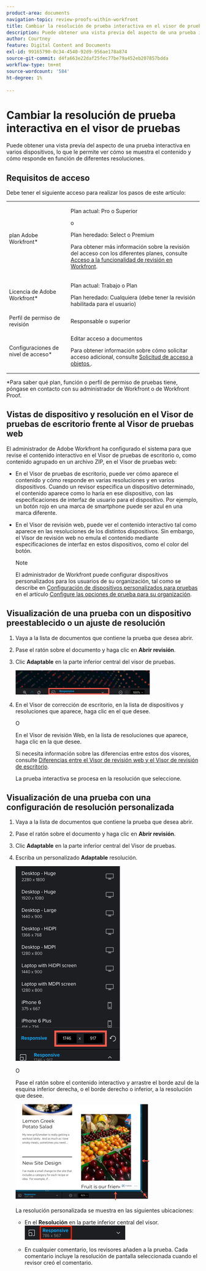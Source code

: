 ```yaml
---
product-area: documents
navigation-topic: review-proofs-within-workfront
title: Cambiar la resolución de prueba interactiva en el visor de pruebas
description: Puede obtener una vista previa del aspecto de una prueba interactiva en varios dispositivos, lo que le permite ver cómo se muestra el contenido y cómo responde en función de diferentes resoluciones.
author: Courtney
feature: Digital Content and Documents
exl-id: 99165790-0c34-4540-92d9-956ae178a874
source-git-commit: d4fa663e22daf25fec77be79a452eb207857bdda
workflow-type: tm+mt
source-wordcount: '584'
ht-degree: 1%

---
```


# Cambiar la resolución de prueba interactiva en el visor de pruebas

Puede obtener una vista previa del aspecto de una prueba interactiva en varios dispositivos, lo que le permite ver cómo se muestra el contenido y cómo responde en función de diferentes resoluciones.

## Requisitos de acceso

Debe tener el siguiente acceso para realizar los pasos de este artículo:

<table style="table-layout:auto"> 
 <col> 
 <col> 
 <tbody> 
  <tr> 
   <td role="rowheader">plan Adobe Workfront*</td> 
   <td> <p>Plan actual: Pro o Superior</p> <p>o</p> <p>Plan heredado: Select o Premium</p> <p>Para obtener más información sobre la revisión del acceso con los diferentes planes, consulte <a href="/help/quicksilver/administration-and-setup/manage-workfront/configure-proofing/access-to-proofing-functionality.md" class="MCXref xref">Acceso a la funcionalidad de revisión en Workfront</a>.</p> </td> 
  </tr> 
  <tr> 
   <td role="rowheader">Licencia de Adobe Workfront*</td> 
   <td> <p>Plan actual: Trabajo o Plan</p> <p>Plan heredado: Cualquiera (debe tener la revisión habilitada para el usuario)</p> </td> 
  </tr> 
  <tr> 
   <td role="rowheader">Perfil de permiso de revisión </td> 
   <td>Responsable o superior</td> 
  </tr> 
  <tr> 
   <td role="rowheader">Configuraciones de nivel de acceso*</td> 
   <td> <p>Editar acceso a documentos</p> <p>Para obtener información sobre cómo solicitar acceso adicional, consulte <a href="../../../../workfront-basics/grant-and-request-access-to-objects/request-access.md" class="MCXref xref">Solicitud de acceso a objetos </a>.</p> </td> 
  </tr> 
 </tbody> 
</table>

&#42;Para saber qué plan, función o perfil de permiso de pruebas tiene, póngase en contacto con su administrador de Workfront o de Workfront Proof.

## Vistas de dispositivo y resolución en el Visor de pruebas de escritorio frente al Visor de pruebas web

El administrador de Adobe Workfront ha configurado el sistema para que revise el contenido interactivo en el Visor de pruebas de escritorio o, como contenido agrupado en un archivo ZIP, en el Visor de pruebas web:

* En el Visor de pruebas de escritorio, puede ver cómo aparece el contenido y cómo responde en varias resoluciones y en varios dispositivos. Cuando un revisor especifica un dispositivo determinado, el contenido aparece como lo haría en ese dispositivo, con las especificaciones de interfaz de usuario para el dispositivo. Por ejemplo, un botón rojo en una marca de smartphone puede ser azul en una marca diferente.

* En el Visor de revisión web, puede ver el contenido interactivo tal como aparece en las resoluciones de los distintos dispositivos. Sin embargo, el Visor de revisión web no emula el contenido mediante especificaciones de interfaz en estos dispositivos, como el color del botón.

  >[!NOTE]
  >
  >El administrador de Workfront puede configurar dispositivos personalizados para los usuarios de su organización, tal como se describe en [Configuración de dispositivos personalizados para pruebas](/help/quicksilver/administration-and-setup/manage-workfront/configure-proofing/configure-proofing-organization.md#configure-custom-devices-for-proofs) en el artículo [Configure las opciones de prueba para su organización](/help/quicksilver/administration-and-setup/manage-workfront/configure-proofing/configure-proofing-organization.md).

## Visualización de una prueba con un dispositivo preestablecido o un ajuste de resolución

1. Vaya a la lista de documentos que contiene la prueba que desea abrir.
1. Pase el ratón sobre el documento y haga clic en **Abrir revisión**.
1. Clic **Adaptable** en la parte inferior central del visor de pruebas.

   ![Opción_de_resolución_en_DPV.png](assets/resolution-option-in-dpv-350x64.png)

1. En el Visor de corrección de escritorio, en la lista de dispositivos y resoluciones que aparece, haga clic en el que desee.

   O

   En el Visor de revisión Web, en la lista de resoluciones que aparece, haga clic en la que desee.

   Si necesita información sobre las diferencias entre estos dos visores, consulte [Diferencias entre el Visor de revisión web y el Visor de revisión de escritorio](../../../../review-and-approve-work/proofing/proofing-overview/understand-differences-between-web-viewer.md).

   La prueba interactiva se procesa en la resolución que seleccione.

## Visualización de una prueba con una configuración de resolución personalizada

1. Vaya a la lista de documentos que contiene la prueba que desea abrir.
1. Pase el ratón sobre el documento y haga clic en **Abrir revisión**.
1. Clic **Adaptable** en la parte inferior central del Visor de pruebas.
1. Escriba un personalizado **Adaptable** resolución.

   ![Type_a_custom_resolution_DPV.png](assets/type-a-custom-resolution-dpv.png)

   O

   Pase el ratón sobre el contenido interactivo y arrastre el borde azul de la esquina inferior derecha, o el borde derecho o inferior, a la resolución que desee.

   ![Drag_blue_edges_for_resolution.png](assets/drag-blue-edges-for-resolution-350x251.png)

   La resolución personalizada se muestra en las siguientes ubicaciones:

   * En el **Resolución** en la parte inferior central del visor.\
     ![Screenshot_2018-05-15_10-27-54.png](assets/screenshot-2018-05-15-10-27-54.png)

   * En cualquier comentario, los revisores añaden a la prueba. Cada comentario incluye la resolución de pantalla seleccionada cuando el revisor creó el comentario.
